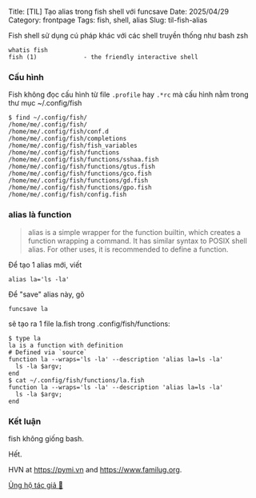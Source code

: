 Title: [TIL] Tạo alias trong fish shell với funcsave
Date: 2025/04/29
Category: frontpage
Tags: fish, shell, alias
Slug: til-fish-alias

Fish shell sử dụng cú pháp khác với các shell truyền thống như bash zsh

````
whatis fish
fish (1)             - the friendly interactive shell
````

### Cấu hình 
Fish không đọc cấu hình từ file `.profile` hay `.*rc` mà cấu hình nằm trong thư mục ~/.config/fish

```
$ find ~/.config/fish/
/home/me/.config/fish/
/home/me/.config/fish/conf.d
/home/me/.config/fish/completions
/home/me/.config/fish/fish_variables
/home/me/.config/fish/functions
/home/me/.config/fish/functions/sshaa.fish
/home/me/.config/fish/functions/gtus.fish
/home/me/.config/fish/functions/gco.fish
/home/me/.config/fish/functions/gd.fish
/home/me/.config/fish/functions/gpo.fish
/home/me/.config/fish/config.fish
```

### alias là function
> alias is a simple wrapper for the function builtin, which creates a function wrapping a command. It has similar syntax to POSIX shell alias. For other uses, it is recommended to define a function.

Để tạo 1 alias mới, viết 

```
alias la='ls -la'
```
Để "save" alias này, gõ 

```
funcsave la
```

sẽ tạo ra 1 file la.fish trong .config/fish/functions:

```
$ type la
la is a function with definition
# Defined via `source`
function la --wraps='ls -la' --description 'alias la=ls -la'
  ls -la $argv; 
end
$ cat ~/.config/fish/functions/la.fish 
function la --wraps='ls -la' --description 'alias la=ls -la'
  ls -la $argv; 
end
```
  
### Kết luận

fish không giống bash.

Hết.

HVN at <https://pymi.vn> and <https://www.familug.org>.

[Ủng hộ tác giả 🍺](https://www.familug.org/p/ung-ho.html)
